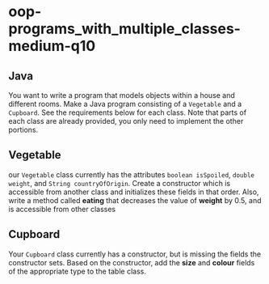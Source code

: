 # oop-programs_with_multiple_classes-medium-q10

## Java

You want to write a program that models objects within a house and different rooms. Make a Java program
consisting of a `Vegetable` and a `Cupboard`. See the requirements below for each class. Note that parts of each class are
already provided, you only need to implement the other portions.

## Vegetable

our `Vegetable` class currently has the attributes `boolean isSpoiled`, `double weight`,
and `String countryOfOrigin`. Create a constructor which is accessible from another class
and initializes these fields in that order. Also, write a method called **eating** that
decreases the value of **weight** by 0.5, and is accessible from other classes

## Cupboard

Your `Cupboard` class currently has a constructor, but is missing the fields the constructor sets. Based on the
constructor, add the **size** and **colour** fields of the appropriate type to the table class.
